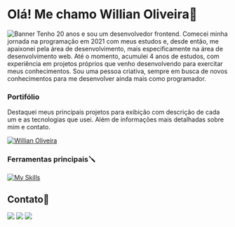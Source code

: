 # Olá! Me chamo Willian Oliveira👋

![Banner](https://github.com/user-attachments/assets/164137b1-cf8c-4191-9729-833fb92c9350)
Tenho 20 anos e sou um desenvolvedor frontend. Comecei minha jornada na programação em 2021 com meus estudos e, desde então, me apaixonei pela área de desenvolvimento, mais especificamente na área de desenvolvimento web. Até o momento, acumulei 4 anos de estudos, com experiência em projetos próprios que venho desenvolvendo para exercitar meus conhecimentos. Sou uma pessoa criativa, sempre em busca de novos conhecimentos para me desenvolver ainda mais como programador.

### Portifólio
Destaquei meus principais projetos para exibição com descrição de cada um e as tecnologias que usei. Além de informações mais detalhadas sobre mim e contato.

[![Willian Oliveira](https://img.shields.io/badge/Willian%20Oliveira-608FF3?style=for-the-badge&logo=google-chrome&logoColor=white)](https://portifolio-plum-psi.vercel.app/)

### Ferramentas principais🪛

[![My Skills](https://skillicons.dev/icons?i=nextjs,react,js,typescript,nodejs,docker,prisma,figma,html,css,sass,git)](https://skillicons.dev)

  
  ## Contato📨
<div>
  <a href = "mailto:williancontato67@gmail.com"><img src="https://img.shields.io/badge/-Gmail-%23333?style=for-the-badge&logo=gmail&logoColor=white" target="_blank"></a>
  <a href = "https://www.linkedin.com/in/willian-oliveira-30996b258"/><img src="https://img.shields.io/badge/LinkedIn-0077B5?style=for-the-badge&logo=linkedin&logoColor=white"></a>
  <a href = "https://wa.me/qr/WA5GEATU3HFQI1"/><img src="https://img.shields.io/badge/WhatsApp-25D366?style=for-the-badge&logo=whatsapp&logoColor=white"></a>
